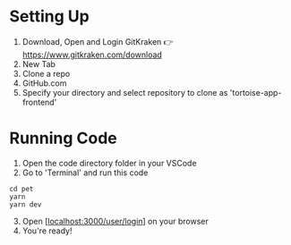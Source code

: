 # Setting Up
1. Download, Open and Login GitKraken 👉https://www.gitkraken.com/download
2. New Tab
3. Clone a repo
4. GitHub.com
5. Specify your directory and select repository to clone as 'tortoise-app-frontend'

# Running Code
1. Open the code directory folder in your VSCode
2. Go to 'Terminal' and run this code
```
cd pet
yarn
yarn dev
```
3. Open [[localhost:3000/user/login](http://localhost:3000/user/login)] on your browser
4. You're ready!
